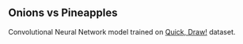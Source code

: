 ## Onions vs Pineapples

Convolutional Neural Network model trained on [Quick, Draw!](https://quickdraw.withgoogle.com/data) dataset.
